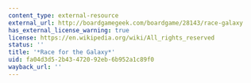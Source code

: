 ```yaml
---
content_type: external-resource
external_url: http://boardgamegeek.com/boardgame/28143/race-galaxy
has_external_license_warning: true
license: https://en.wikipedia.org/wiki/All_rights_reserved
status: ''
title: '*Race for the Galaxy*'
uid: fa04d3d5-2b43-4720-92eb-6b952a1c89f0
wayback_url: ''
---
```

